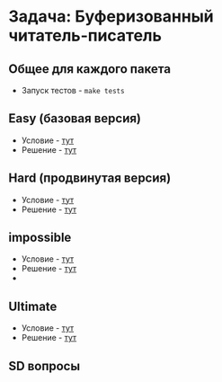 # Задача: Буферизованный читатель-писатель

## Общее для каждого пакета

- Запуск тестов - `make tests`


## Easy (базовая версия)

- Условие - [тут](easy/task.md)
- Решение - [тут](easy/solution.go)


## Hard (продвинутая версия)

- Условие - [тут](hard/task.md)
- Решение - [тут](hard/solution.go)

## impossible 

- Условие - [тут](impossible/task.md)
- Решение - [тут](impossible/solution.go)
- 
## Ultimate  

- Условие - [тут](ultimate/task.md)
- Решение - [тут](ultimate/solution.go)

## SD вопросы
